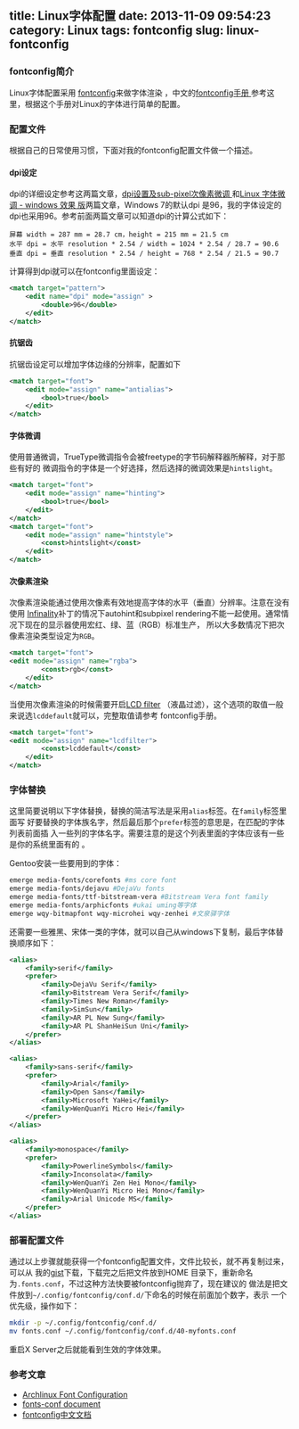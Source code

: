 title: Linux字体配置
date: 2013-11-09 09:54:23
category: Linux
tags: fontconfig
slug: linux-fontconfig
---

### fontconfig简介
Linux字体配置采用
[fontconfig](http://www.freedesktop.org/wiki/Software/fontconfig/)来做字体渲染
，中文的[fontconfig手册
](http://codex.wordpress.org.cn/Fontconfig%E7%94%A8%E6%88%B7%E6%89%8B%E5%86%8C)
参考这里，根据这个手册对Linux的字体进行简单的配置。

### 配置文件
根据自己的日常使用习惯，下面对我的fontconfig配置文件做一个描述。

#### dpi设定

dpi的详细设定参考这两篇文章，[dpi设置及sub-pixel次像素微调
](http://xxb.is-programmer.com/posts/4260.html)和[Linux 字体微调 - windows 效果
版](http://www.linuxsir.org/bbs/thread266659.html)两篇文章，Windows 7的默认dpi
是96，我的字体设定的dpi也采用96。参考前面两篇文章可以知道dpi的计算公式如下：
```text
屏幕 width = 287 mm = 28.7 cm，height = 215 mm = 21.5 cm
水平 dpi = 水平 resolution * 2.54 / width = 1024 * 2.54 / 28.7 = 90.6 
垂直 dpi = 垂直 resolution * 2.54 / height = 768 * 2.54 / 21.5 = 90.7
```
计算得到dpi就可以在fontconfig里面设定：
```xml
<match target="pattern">
	<edit name="dpi" mode="assign" >
		<double>96</double>
	</edit>
</match>
```

#### 抗锯齿
抗锯齿设定可以增加字体边缘的分辨率，配置如下
```xml
<match target="font">
	<edit mode="assign" name="antialias">
		<bool>true</bool>
	</edit>
</match>
```

#### 字体微调
使用普通微调，TrueType微调指令会被freetype的字节码解释器所解释，对于那些有好的
微调指令的字体是一个好选择，然后选择的微调效果是`hintslight`。
```xml
<match target="font">
	<edit mode="assign" name="hinting">
		<bool>true</bool>
	</edit>
</match>
<match target="font">
	<edit mode="assign" name="hintstyle">
		<const>hintslight</const>
	</edit>
</match>
```

#### 次像素渲染
次像素渲染能通过使用次像素有效地提高字体的水平（垂直）分辨率。注意在没有使用
[Infinality](http://www.infinality.net/blog/)补丁的情况下autohint和subpixel
rendering不能一起使用。通常情况下现在的显示器使用宏红、绿、蓝（RGB）标准生产，
所以大多数情况下把次像素渲染类型设定为`RGB`。
```xml
<match target="font">
<edit mode="assign" name="rgba">
		<const>rgb</const>
	</edit>
</match>
```

当使用次像素渲染的时候需要开启[LCD
filter](http://www.freetype.org/freetype2/docs/reference/ft2-lcd_filtering.html)
（液晶过滤），这个选项的取值一般来说选`lcddefault`就可以，完整取值请参考
fontconfig手册。
```xml
<match target="font">
<edit mode="assign" name="lcdfilter">
		<const>lcddefault</const>
	</edit>
</match>
```

### 字体替换
这里简要说明以下字体替换，替换的简洁写法是采用`alias`标签。在`family`标签里面写
好要替换的字体族名字，然后最后那个`prefer`标签的意思是，在匹配的字体列表前面插
入一些列的字体名字。需要注意的是这个列表里面的字体应该有一些是你的系统里面有的
。

Gentoo安装一些要用到的字体：
```bash
emerge media-fonts/corefonts #ms core font
emerge media-fonts/dejavu #DejaVu fonts
emerge media-fonts/ttf-bitstream-vera #Bitstream Vera font family
emerge media-fonts/arphicfonts #ukai uming等字体
emerge wqy-bitmapfont wqy-microhei wqy-zenhei #文泉驿字体
```
还需要一些雅黑、宋体一类的字体，就可以自己从windows下复制，最后字体替换顺序如下：
```xml
<alias>
	<family>serif</family>
	<prefer>
		<family>DejaVu Serif</family>
		<family>Bitstream Vera Serif</family>
		<family>Times New Roman</family>
		<family>SimSun</family>
		<family>AR PL New Sung</family>
		<family>AR PL ShanHeiSun Uni</family>
	</prefer>
</alias>

<alias>
	<family>sans-serif</family>
	<prefer>
		<family>Arial</family>
		<family>Open Sans</family>
		<family>Microsoft YaHei</family>
		<family>WenQuanYi Micro Hei</family>
	</prefer>
</alias>

<alias>
	<family>monospace</family>
	<prefer>
		<family>PowerlineSymbols</family>
		<family>Inconsolata</family>
		<family>WenQuanYi Zen Hei Mono</family>
		<family>WenQuanYi Micro Hei Mono</family>
		<family>Arial Unicode MS</family>
	</prefer>
</alias>
```

### 部署配置文件
通过以上步骤就能获得一个fontconfig配置文件，文件比较长，就不再复制过来，可以从
我的[gist](https://gist.github.com/wugh/7386376)下载，下载完之后把文件放到HOME
目录下，重新命名为`.fonts.conf`，不过这种方法快要被fontconfig抛弃了，现在建议的
做法是把文件放到`~/.config/fontconfig/conf.d/`下命名的时候在前面加个数字，表示
一个优先级，操作如下：
```bash
mkdir -p ~/.config/fontconfig/conf.d/
mv fonts.conf ~/.config/fontconfig/conf.d/40-myfonts.conf
```
重启X Server之后就能看到生效的字体效果。

### 参考文章
* [Archlinux Font Configuration](https://wiki.archlinux.org/index.php/Font_Configuration)
* [fonts-conf document](http://www.freedesktop.org/software/fontconfig/fontconfig-user.html)
* [fontconfig中文文档](http://codex.wordpress.org.cn/Fontconfig用户手册)
